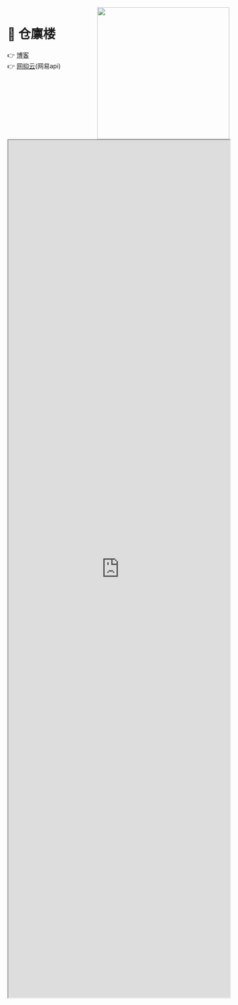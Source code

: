 <img align="right" width="300" src="https://cdn.jsdelivr.net/gh/BurtSweet/CDN/pic/二次元美少女/000头像.jpeg">

# 🚁 仓廪楼

👉 [博客](https://blog.yanjun.eu.org/articles)<base target="_blank"> <br> 
👉 [网抑云](https://www.yanjun.eu.org/)(网易api)<base target="_blank"><br> 

<br/>
<br/>
<div align="center"><iframe width=100% height=50% src="https://ip.skk.moe/simple" frameborder="1px"></iframe></div>
